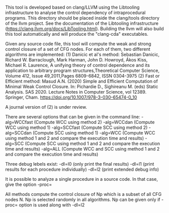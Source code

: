 This tool is developed based on clang/LLVM using the Libtooling infrastructure to analyse the control dependency of intraprocedural programs. This directory should be placed inside the clang/tools directory of the llvm project. See the documentation of the Libtooling  infrastructure (https://clang.llvm.org/docs/LibTooling.html). Building the llvm will also build this tool automatically and will produce the "clang-cda" executables.


Given any source code file, this tool will compute the weak and strong control closure of a set of CFG nodes. For each of them, two different algorithms are implemented:
(1) Danicic et al's method: Sebastian Danicic, Richard W. Barraclough, Mark Harman, John D. Howroyd, Ákos Kiss, Michael R. Laurence,
A unifying theory of control dependence and its application to arbitrary program structures,Theoretical Computer Science, Volume 412, Issue 49,2011,Pages 6809-6842,
ISSN 0304-3975
(2) Fast or Efficient method: Masud A.N. (2020) Simple and Efficient Computation of Minimal Weak Control Closure. In: Pichardie D., Sighireanu M. (eds) Static Analysis. SAS 2020. Lecture Notes in Computer Science, vol 12389. Springer, Cham. https://doi.org/10.1007/978-3-030-65474-0_10
  
A journal version of (2) is under review.


There are several options that can be given in the command line:
-alg=WCCfast (Compute WCC using method 2)
-alg=WCCdan (Compute WCC using method 1)
-alg=SCCfast (Compute SCC using method 2)
-alg=SCCdan (Compute SCC using method 1)
-alg=WCC (Compute WCC using method 1 and 2 and compare the execution time and results)
-alg=SCC (Compute SCC using method 1 and 2 and compare the execution time and results)
-alg=ALL (Compute WCC and SCC using method 1 and 2 and compare the execution time and results)

Three debug lebels exist:
-dl=l0 (only print the final results)
-dl=l1 (print results for each procedure individually)
-dl=l2 (print extended debug info)

It is possible to analyze a single procedure in a source code. In that case, give the option -proc=<procedure name>
  
All methods compute the control closure of Np which is a subset of all CFG nodes N. Np is selected randomly in all algorithms. Np can be given only if -proc=<procedure name> option is used along with -dl=l2



